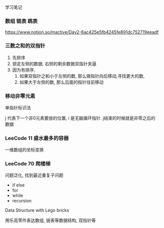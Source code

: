 学习笔记

### 数组 链表 跳表

https://www.notion.so/mactive/Day2-6ac425e5fb4245fe891dc752719eeadf

### 三数之和的双指针

1. 先排序
2. 锁定左侧的数据, 右侧的剩余数据双指针夹逼
3. 因为有排序, 
    1. 如果双指针之和小于左侧的数, 那么做指针向后移动,寻找更大的数, 
    2. 如果大于左侧的数, 那么后面的指针往前移动


### 移动非零元素

单指针标识法

j  代表下一个非0元素要放的位置, i 是无脑循环指针. j结束的时候就是非零之后的数据


### LeeCode 11 盛水最多的容器

一维数组的坐标变换


### LeeCode 70 爬楼梯

问题泛化, 找到最近重复子问题

- if else
- for
- while
- recursion

Data Structure with Lego bricks

用乐高零件表达数组, 链表等数据结构, 双指针等